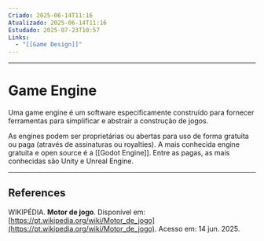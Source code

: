 ```yaml
---
Criado: 2025-06-14T11:16
Atualizado: 2025-06-14T11:16
Estudado: 2025-07-23T10:57
Links:
  - "[[Game Design]]"
---
```

---
# Game Engine

Uma game engine é um software especificamente construído para fornecer ferramentas para simplificar e abstrair a construção de jogos.

As engines podem ser proprietárias ou abertas para uso de forma gratuita ou paga (através de assinaturas ou royalties). A mais conhecida engine gratuita e open source é a [[Godot Engine]]. Entre as pagas, as mais conhecidas são Unity e Unreal Engine.

---
## References

WIKIPÉDIA. **Motor de jogo**. Disponível em: [https://pt.wikipedia.org/wiki/Motor_de_jogo](https://pt.wikipedia.org/wiki/Motor_de_jogo). Acesso em: 14 jun. 2025.